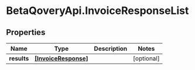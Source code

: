 # BetaQoveryApi.InvoiceResponseList

## Properties

Name | Type | Description | Notes
------------ | ------------- | ------------- | -------------
**results** | [**[InvoiceResponse]**](InvoiceResponse.md) |  | [optional] 


